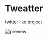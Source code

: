 # Tweatter
[twitter](https://twitter.com/) like project

![preview](https://tweatter.herokuapp.com/)
